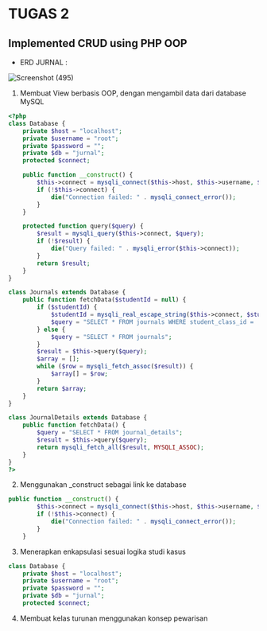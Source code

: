 # TUGAS 2
## Implemented CRUD using PHP OOP

- ERD JURNAL :

![Screenshot (495)](https://github.com/user-attachments/assets/6f50a46b-3ff1-4314-ab2f-29631c91d2bf)

1. Membuat View berbasis OOP, dengan mengambil data dari database MySQL
   
```php
<?php
class Database {
    private $host = "localhost";
    private $username = "root";
    private $password = "";
    private $db = "jurnal";
    protected $connect;

    public function __construct() {
        $this->connect = mysqli_connect($this->host, $this->username, $this->password, $this->db);
        if (!$this->connect) {
            die("Connection failed: " . mysqli_connect_error());
        }
    }

    protected function query($query) {
        $result = mysqli_query($this->connect, $query);
        if (!$result) {
            die("Query failed: " . mysqli_error($this->connect));
        }
        return $result;
    }
}

class Journals extends Database {
    public function fetchData($studentId = null) {
        if ($studentId) {
            $studentId = mysqli_real_escape_string($this->connect, $studentId);
            $query = "SELECT * FROM journals WHERE student_class_id = '$studentId'";
        } else {
            $query = "SELECT * FROM journals";
        }
        $result = $this->query($query);
        $array = [];
        while ($row = mysqli_fetch_assoc($result)) {
            $array[] = $row;
        }
        return $array;
    }
}

class JournalDetails extends Database {
    public function fetchData() {
        $query = "SELECT * FROM journal_details";
        $result = $this->query($query);
        return mysqli_fetch_all($result, MYSQLI_ASSOC);
    }
}
?>
```

2. Menggunakan _construct sebagai link ke database

```php
public function __construct() {
        $this->connect = mysqli_connect($this->host, $this->username, $this->password, $this->db);
        if (!$this->connect) {
            die("Connection failed: " . mysqli_connect_error());
        }
    }
```

3. Menerapkan enkapsulasi sesuai logika studi kasus

```php
class Database {
    private $host = "localhost";
    private $username = "root";
    private $password = "";
    private $db = "jurnal";
    protected $connect;
```

4. Membuat kelas turunan menggunakan konsep pewarisan

```php
